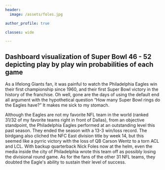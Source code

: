 ```yaml
---
header:
  image: /assets/foles.jpg

author_profile: true

classes: wide

---
```


## Dashboard visualization of Super Bowl 46 - 52 depicting play by play win probabilities of each game

As a lifelong Giants fan, it was painful to watch the Philadelphia Eagles win their first championship 
since 1960, and their first Super Bowl victory in the history of the franchise. Oh well, gone are the days
of using the default end all argument with the hypothetical question “How many Super Bowl rings do the Eagles have?” 
It makes me sick to my stomach.

Although the Eagles are not my favorite NFL team in the world (ranked 31/32 of my favorite teams right in front of Dallas),
from an objective standpoint, the Philadelphia Eagles performed at an outstanding level this past season. They ended the 
season with a 13-3 win/loss record. The birdgang also cliched the NFC East division title by week 14, but this seemed like 
a pyrric victory with the loss of QB Carson Wentz to a torn ACL and LCL. With backup quarterback Nick Foles now at the helm, 
even the media inside the city of Philadelphia wrote this team off as possibly losing the divisional round game. As for the 
fans of the other 31 NFL teams, they doubted the Eagle's ability to sustain their level of success.


